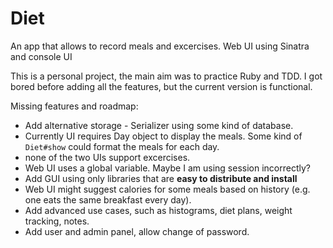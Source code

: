 # Diet
An app that allows to record meals and excercises. Web UI using Sinatra and console UI

This is a personal project, the main aim was to practice Ruby and TDD. I got bored before adding all the features, but the current version is functional.

Missing features and roadmap:
- Add alternative storage - Serializer using some kind of database.
- Currently UI requires Day object to display the meals. Some kind of `Diet#show` could format the meals for each day.
- none of the two UIs support excercises.
- Web UI uses a global variable. Maybe I am using session incorrectly?
- Add GUI using only libraries that are <b>easy to distribute and install</b>
- Web UI might suggest calories for some meals based on history (e.g. one eats the same breakfast every day).
- Add advanced use cases, such as histograms, diet plans, weight tracking, notes.
- Add user and admin panel, allow change of password.
